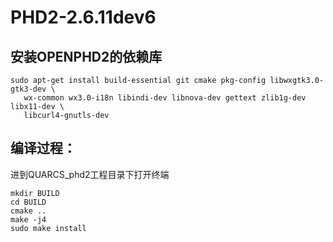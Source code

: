 # PHD2-2.6.11dev6


安装OPENPHD2的依赖库
-
    sudo apt-get install build-essential git cmake pkg-config libwxgtk3.0-gtk3-dev \
       wx-common wx3.0-i18n libindi-dev libnova-dev gettext zlib1g-dev libx11-dev \
       libcurl4-gnutls-dev

编译过程：
-
进到QUARCS_phd2工程目录下打开终端

    mkdir BUILD
    cd BUILD
    cmake .. 
    make -j4
    sudo make install
